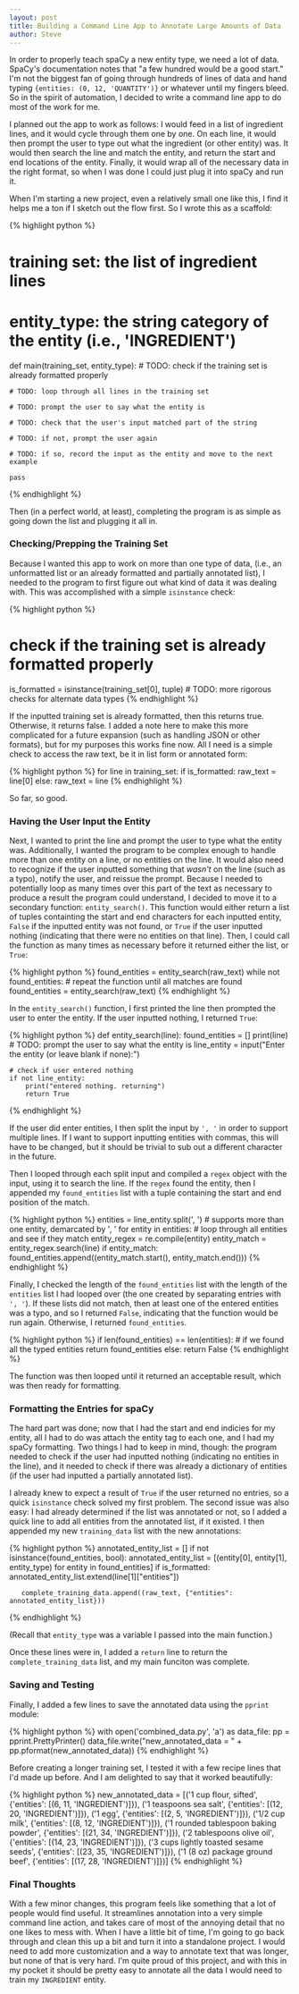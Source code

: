 ```yaml
---
layout: post
title: Building a Command Line App to Annotate Large Amounts of Data
author: Steve
---
```


In order to properly teach spaCy a new entity type, we need a lot of data. SpaCy's documentation notes that "a few hundred would be a good start." I'm not the biggest fan of going through hundreds of lines of data and hand typing `{entities: (0, 12, 'QUANTITY')}` or whatever until my fingers bleed. So in the spirit of automation, I decided to write a command line app to do most of the work for me.

I planned out the app to work as follows: I would feed in a list of ingredient lines, and it would cycle through them one by one. On each line, it would then prompt the user to type out what the ingredient (or other entity) was. It would then search the line and match the entity, and return the start and end locations of the entity. Finally, it would wrap all of the necessary data in the right format, so when I was done I could just plug it into spaCy and run it.

When I'm starting a new project, even a relatively small one like this, I find it helps me a ton if I sketch out the flow first. So I wrote this as a scaffold:

{% highlight python %}
# training set: the list of ingredient lines
# entity_type: the string category of the entity (i.e., 'INGREDIENT')
def main(training_set, entity_type):
    # TODO: check if the training set is already formatted properly

    # TODO: loop through all lines in the training set

    # TODO: prompt the user to say what the entity is

    # TODO: check that the user's input matched part of the string

    # TODO: if not, prompt the user again

    # TODO: if so, record the input as the entity and move to the next example

    pass

{% endhighlight %}

Then (in a perfect world, at least), completing the program is as simple as going down the list and plugging it all in.

### Checking/Prepping the Training Set

Because I wanted this app to work on more than one type of data, (i.e., an unformatted list or an already formatted and partially annotated list), I needed to the program to first figure out what kind of data it was dealing with. This was accomplished with a simple `isinstance` check:

{% highlight python %}
# check if the training set is already formatted properly
   is_formatted = isinstance(training_set[0], tuple)  # TODO: more rigorous checks for alternate data types
{% endhighlight %}

If the inputted training set is already formatted, then this returns true. Otherwise, it returns false. I added a note here to make this more complicated for a future expansion (such as handling JSON or other formats), but for my purposes this works fine now. All I need is a simple check to access the raw text, be it in list form or annotated form:

{% highlight python %}
for line in training_set:
       if is_formatted:
           raw_text = line[0]
       else:
           raw_text = line
{% endhighlight %}

So far, so good.

### Having the User Input the Entity
Next, I wanted to print the line and prompt the user to type what the entity was. Additionally, I wanted the program to be complex enough to handle more than one entity on a line, or no entities on the line. It would also need to recognize if the user inputted something that *wasn't* on the line (such as a typo), notify the user, and reissue the prompt. Because I needed to potentially loop as many times over this part of the text as necessary to produce a result the program could understand, I decided to move it to a secondary function: `entity_search()`. This function would either return a list of tuples containting the start and end characters for each inputted entity, `False` if the inputted entity was not found, or `True` if the user inputted nothing (indicating that there were no entities on that line). Then, I could call the function as many times as necessary before it returned either the list, or `True`:

{% highlight python %}
found_entities = entity_search(raw_text)
while not found_entities:  # repeat the function until all matches are found
            found_entities = entity_search(raw_text)
{% endhighlight %}

In the `entity_search()` function, I first printed the line then prompted the user to enter the entity. If the user inputted nothing, I returned `True`:

{% highlight python %}
def entity_search(line):
    found_entities = []
    print(line)
    # TODO: prompt the user to say what the entity is
    line_entity = input("Enter the entity (or leave blank if none):")

    # check if user entered nothing
    if not line_entity:
        print("entered nothing. returning")
        return True
{% endhighlight %}

If the user did enter entities, I then split the input by `', '` in order to support multiple lines. If I want to support inputting entities with commas, this will have to be changed, but it should be trivial to sub out a different character in the future.

Then I looped through each split input and compiled a `regex` object with the input, using it to search the line. If the `regex` found the entity, then I appended my `found_entities` list with a tuple containing the start and end position of the match.

{% highlight python %}
entities = line_entity.split(', ')  # supports more than one entity, demarcated by ', '
   for entity in entities:  # loop through all entities and see if they match
       entity_regex = re.compile(entity)
       entity_match = entity_regex.search(line)
       if entity_match:
           found_entities.append((entity_match.start(), entity_match.end()))
{% endhighlight %}

Finally, I checked the length of the `found_entities` list with the length of the `entities` list I had looped over (the one created by separating entries with `', '`). If these lists did not match, then at least one of the entered entities was a typo, and so I returned `False`, indicating that the function would be run again. Otherwise, I returned `found_entities`.

{% highlight python %}
if len(found_entities) == len(entities):  # if we found all the typed entities
    return found_entities
else:
    return False
{% endhighlight %}

The function was then looped until it returned an acceptable result, which was then ready for formatting.

### Formatting the Entries for spaCy

The hard part was done; now that I had the start and end indicies for my entity, all I had to do was attach the entity tag to each one, and I had my spaCy formatting. Two things I had to keep in mind, though: the program needed to check if the user had inputted nothing (indicating no entities in the line), and it needed to check if there was already a dictionary of entities (if the user had inputted a partially annotated list).

I already knew to expect a result of `True` if the user returned no entries, so a quick `isinstance` check solved my first problem. The second issue was also easy: I had already determined if the list was annotated or not, so I added a quick line to add all entities from the annotated list, if it existed. I then appended my new `training_data` list with the new annotations:

{% highlight python %}
annotated_entity_list = []
       if not isinstance(found_entities, bool):
           annotated_entity_list = [(entity[0], entity[1], entity_type) for entity in found_entities]
       if is_formatted:
           annotated_entity_list.extend(line[1]["entities"])

       complete_training_data.append((raw_text, {"entities": annotated_entity_list}))

{% endhighlight %}

(Recall that `entity_type` was a variable I passed into the main function.)

Once these lines were in, I added a `return` line to return the `complete_training_data` list, and my main funciton was complete.

### Saving and Testing
Finally, I added a few lines to save the annotated data using the `pprint` module:

{% highlight python %}
with open('combined_data.py', 'a') as data_file:
    pp = pprint.PrettyPrinter()
    data_file.write("new_annotated_data = " + pp.pformat(new_annotated_data))
{% endhighlight %}

Before creating a longer training set, I tested it with a few recipe lines that I'd made up before. And I am delighted to say that it worked beautifully:

{% highlight python %}
new_annotated_data = [('1 cup flour, sifted', {'entities': [(6, 11, 'INGREDIENT')]}),
 ('1 teaspoons sea salt', {'entities': [(12, 20, 'INGREDIENT')]}),
 ('1 egg', {'entities': [(2, 5, 'INGREDIENT')]}),
 ('1/2 cup milk', {'entities': [(8, 12, 'INGREDIENT')]}),
 ('1 rounded tablespoon baking powder', {'entities': [(21, 34, 'INGREDIENT')]}),
 ('2 tablespoons olive oil', {'entities': [(14, 23, 'INGREDIENT')]}),
 ('3 cups lightly toasted sesame seeds',
  {'entities': [(23, 35, 'INGREDIENT')]}),
 ('1 (8 oz) package ground beef', {'entities': [(17, 28, 'INGREDIENT')]})]
{% endhighlight %}

### Final Thoughts

With a few minor changes, this program feels like something that a lot of people would find useful. It streamlines annotation into a very simple command line action, and takes care of most of the annoying detail that no one likes to mess with. When I have a little bit of time, I'm going to go back through and clean this up a bit and turn it into a standalone project. I would need to add more customization and a way to annotate text that was longer, but none of that is very hard. I'm quite proud of this project, and with this in my pocket it should be pretty easy to annotate all the data I would need to train my `INGREDIENT` entity. 

